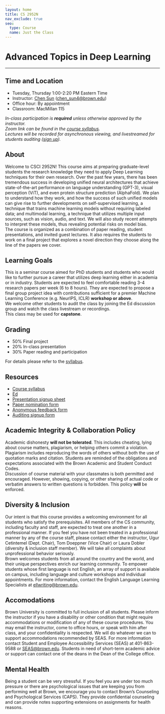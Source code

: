 ```yaml
---
layout: home
title: CS 2952N
nav_exclude: true
seo:
  type: Course
  name: Just the Class
---
```


# Advanced Topics in Deep Learning

---

## Time and Location

- Tuesday, Thursday 1:00-2:20 PM Eastern Time
- Instructor: [Chen Sun](https://chensun.me) ([chen_sun4@brown.edu](mailto:chensun@brown.edu))
- Office hour: By appointment
- Classroom: MacMillan 115

_In-class participation is **required** unless otherwise approved by the instructor._  
_Zoom link can be found in the [course syllabus](https://docs.google.com/document/d/1ZD1yleR2QLsaJ1jIQ0M8NpKjzQquiVc3emE0F1cFzik/edit?usp=sharing)._  
_Lectures will be recorded for asynchronous viewing, and livestreamed for students auditing ([sign up](https://forms.gle/y7do5vJ5GeqZiBdp7))._

## About

Welcome to CSCI 2952N! This course aims at preparing graduate-level students the research knowledge they need to apply Deep Learning techniques for their own research. Over the past few years, there has been tremendous success in developing unified neural architectures that achieve state-of-the-art performance on language understanding (GPT-3), visual perception (ViT), and even protein structure prediction (AlphaFold). We plan to understand how they work, and how the success of such unified models can give rise to further developments on self-supervised learning, a technique that trains machine learning models without requiring labeled data; and multimodal learning, a technique that utilizes multiple input sources, such as vision, audio, and text. We will also study recent attempts to interpret these models, thus revealing potential risks on model bias.  
The course is organized as a combination of paper reading, student presentations, and invited guest lectures. It also requires the students to work on a final project that explores a novel direction they choose along the line of the papers we cover.

## Learning Goals

This is a seminar course aimed for PhD students and students who would like to further pursue a career that utilizes deep learning either in academia or in industry.
Students are expected to feel comfortable reading 3-4 research papers per week (6 to 8 hours). They are expected to propose a final group project idea with contributions sufficient for a premier Machine Learning Conference (e.g. NeurIPS, ICLR) **workshop or above**.  
We welcome other students to audit the class by joining the Ed discussion group and watch the class livestream or recordings.  
This class may be used for **capstone**.

## Grading

- 50% Final project
- 20% In-class presentation
- 30% Paper reading and participation

For details please refer to the [syllabus](https://docs.google.com/document/d/1ZD1yleR2QLsaJ1jIQ0M8NpKjzQquiVc3emE0F1cFzik/edit?usp=sharing).


## Resources

- [Course syllabus](https://docs.google.com/document/d/1ZD1yleR2QLsaJ1jIQ0M8NpKjzQquiVc3emE0F1cFzik/edit?usp=sharing)
- [Ed](https://edstem.org/us/courses/19870/discussion/)
- [Presentation signup sheet](https://forms.gle/DH4uV5JcJK5BjoFw8)
- [Paper nomination form](https://forms.gle/keevGHpxqbgCK1QQ7)
- [Anonymous feedback form](https://forms.gle/zkuABETFmgZ8FJf78)
- [Auditing signup form](https://forms.gle/y7do5vJ5GeqZiBdp7)

## Academic Integrity & Collaboration Policy

Academic dishonesty **will not be tolerated**. This includes cheating, lying about course matters, plagiarism, or helping others commit a violation. Plagiarism includes reproducing the words of others without both the use of quotation marks and citation. Students are reminded of the obligations and expectations associated with the Brown Academic and Student Conduct Codes.  
Discussion of course material with your classmates is both permitted and encouraged. However, showing, copying, or other sharing of actual code or verbatim answers to written questions is forbidden. This policy **will** be enforced.

## Diversity & Inclusion

Our intent is that this course provides a welcoming environment for all students who satisfy the prerequisites. All members of the CS community, including faculty and staff, are expected to treat one another in a professional manner. If you feel you have not been treated in a professional manner by any of the course staff, please contact either the instructor, Ugur Cetintemel (Dept. Chair), Tom Doeppner (Vice Chair) or Laura Dobler (diversity & inclusion staff member). We will take all complaints about unprofessional behavior seriously.  
Brown welcomes students from all around the country and the world, and their unique perspectives enrich our learning community. To empower students whose first language is not English, an array of support is available on campus, including language and culture workshops and individual appointments. For more information, contact the English Language Learning Specialists at ellwriting@brown.edu.

## Accomodations

Brown University is committed to full inclusion of all students. Please inform the instructor if you have a disability or other condition that might require accommodations or modification of any of these course procedures. You may email the instructor, come to office hours, or speak with him after class, and your confidentiality is respected. We will do whatever we can to support accommodations recommended by SEAS. For more information contact Student and Employee Accessibility Services (SEAS) at 401-863-9588 or SEAS@brown.edu. Students in need of short-term academic advice or support can contact one of the deans in the Dean of the College office.


## Mental Health

Being a student can be very stressful. If you feel you are under too much pressure or there are psychological issues that are keeping you from performing well at Brown, we encourage you to contact Brown’s Counseling and Psychological Services (CAPS). They provide confidential counseling and can provide notes supporting extensions on assignments for health reasons.

